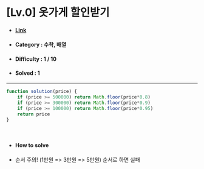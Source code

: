 # [Lv.0] 옷가게 할인받기
* #### [Link](https://school.programmers.co.kr/learn/courses/30/lessons/120818)
* #### Category : 수학, 배열 
* #### Difficulty : 1 / 10  
* #### Solved : 1

<hr />

```js
function solution(price) {
    if (price >= 500000) return Math.floor(price*0.8)
    if (price >= 300000) return Math.floor(price*0.9)
    if (price >= 100000) return Math.floor(price*0.95)
    return price
}
```

<br />

* #### How to solve
* 순서 주의! (1만원 => 3만원 => 5만원) 순서로 하면 실패